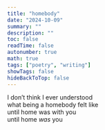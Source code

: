 ```yaml
---
title: "homebody"
date: "2024-10-09"
summary: ""
description: ""
toc: false
readTime: false
autonumber: true
math: true
tags: ["poetry", "writing"]
showTags: false
hideBackToTop: false
---
```


I don’t think I ever understood  
what being a homebody felt like  
until home was with you  
until home *was* you  